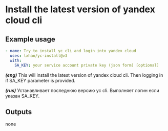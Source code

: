 # Install the latest version of yandex cloud cli

## Example usage

```yaml
- name: Try to install yc cli and login into yandex cloud
  uses: lxhan/yc-install@v3
  with:
    SA_KEY: your service account private key (json form) [optional]
```

_**(eng)**_ This will install the latest version of yandex cloud cli. Then
logging in if SA_KEY parameter is provided.

_**(rus)**_ Устанавливает последнюю версию yc cli. Выполняет логин если указан
SA_KEY.

## Outputs

none
